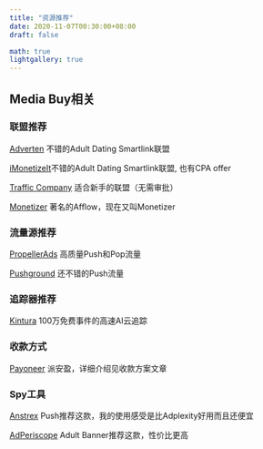 ```yaml
---
title: "资源推荐"
date: 2020-11-07T00:30:00+08:00
draft: false

math: true
lightgallery: true
---
```


## Media Buy相关
### 联盟推荐
[Adverten](https://adverten.com/r/rrcramoszz) 不错的Adult Dating Smartlink联盟

[iMonetizeIt](https://partner.imonetizeit.com/registration?hash=1fb66f234b24e17e0434a06aeb8212ed)不错的Adult Dating Smartlink联盟, 也有CPA offer

[Traffic Company](http://www.trafficcompany.com/signup?p=9319) 适合新手的联盟（无需审批）

[Monetizer](https://www.monetizer.com/?pid=14945) 著名的Afflow，现在又叫Monetizer

### 流量源推荐
[PropellerAds](https://partners.propellerads.com/#/app/auth/signUp?ref_id=e2e1476509ed) 高质量Push和Pop流量

[Pushground](https://app.pushground.com/register?invitation=D6iOUcRXM9QKE2WKE7lhYA==) 还不错的Push流量

### 追踪器推荐

[Kintura](https://kintura.com/partner/maxjmac) 100万免费事件的高速AI云追踪

### 收款方式
[Payoneer](http://share.payoneer.com/nav/6BWdz1Y56GcKD8TbFi1vyHfc-h76Z14AzOyXSUMooQKxFUQuAiANse-iMY3r8mBvTsMFwzxDdnYBFZFm1OnpyQ2) 派安盈，详细介绍见收款方案文章

### Spy工具
[Anstrex](https://www.anstrex.com/?utm_campaign=affiliate&fp_ref=maxjmac) Push推荐这款，我的使用感受是比Adplexity好用而且还便宜

[AdPeriscope](https://www.adperiscope.com?utm_campaign=affiliate&fp_ref=maxjmac) Adult Banner推荐这款，性价比更高